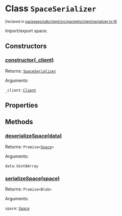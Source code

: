 # Class `SpaceSerializer`
<sub>Declared in [packages/sdk/client/src/packlets/client/serializer.ts:16](https://github.com/dxos/protocols/blob/main/packages/sdk/client/src/packlets/client/serializer.ts#L16)</sub>


Import/export space.

## Constructors
### [constructor(_client)](https://github.com/dxos/protocols/blob/main/packages/sdk/client/src/packlets/client/serializer.ts#L18)


Returns: <code>[SpaceSerializer](/api/@dxos/client/classes/SpaceSerializer)</code>

Arguments: 

`_client`: <code>[Client](/api/@dxos/client/classes/Client)</code>

## Properties

## Methods
### [deserializeSpace(data)](https://github.com/dxos/protocols/blob/main/packages/sdk/client/src/packlets/client/serializer.ts#L27)


Returns: <code>Promise&lt;[Space](/api/@dxos/client/interfaces/Space)&gt;</code>

Arguments: 

`data`: <code>Uint8Array</code>
### [serializeSpace(space)](https://github.com/dxos/protocols/blob/main/packages/sdk/client/src/packlets/client/serializer.ts#L22)


Returns: <code>Promise&lt;Blob&gt;</code>

Arguments: 

`space`: <code>[Space](/api/@dxos/client/interfaces/Space)</code>